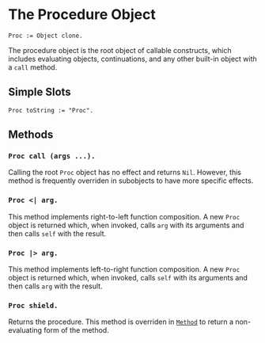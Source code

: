 
# The Procedure Object

    Proc := Object clone.

The procedure object is the root object of callable constructs, which
includes evaluating objects, continuations, and any other built-in
object with a `call` method.

## Simple Slots

    Proc toString := "Proc".

## Methods

### `Proc call (args ...).`

Calling the root `Proc` object has no effect and returns
`Nil`. However, this method is frequently overriden in subobjects to
have more specific effects.

### `Proc <| arg.`

This method implements right-to-left function composition. A new
`Proc` object is returned which, when invoked, calls `arg` with its
arguments and then calls `self` with the result.

### `Proc |> arg.`

This method implements left-to-right function composition. A new
`Proc` object is returned which, when invoked, calls `self` with its
arguments and then calls `arg` with the result.

### `Proc shield.`

Returns the procedure. This method is overriden
in [`Method`](method.md) to return a non-evaluating form of the
method.
